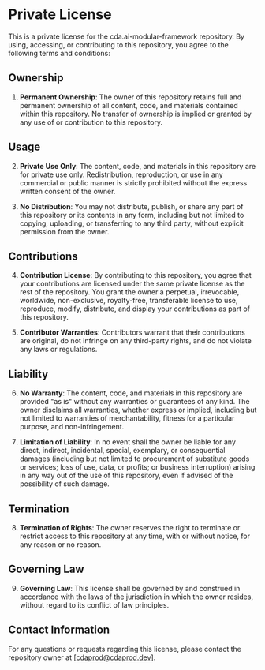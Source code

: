 # Private License

This is a private license for the cda.ai-modular-framework repository. By using, accessing, or contributing to this repository, you agree to the following terms and conditions:

## Ownership

1. **Permanent Ownership**: The owner of this repository retains full and permanent ownership of all content, code, and materials contained within this repository. No transfer of ownership is implied or granted by any use of or contribution to this repository.

## Usage

2. **Private Use Only**: The content, code, and materials in this repository are for private use only. Redistribution, reproduction, or use in any commercial or public manner is strictly prohibited without the express written consent of the owner.

3. **No Distribution**: You may not distribute, publish, or share any part of this repository or its contents in any form, including but not limited to copying, uploading, or transferring to any third party, without explicit permission from the owner.

## Contributions

4. **Contribution License**: By contributing to this repository, you agree that your contributions are licensed under the same private license as the rest of the repository. You grant the owner a perpetual, irrevocable, worldwide, non-exclusive, royalty-free, transferable license to use, reproduce, modify, distribute, and display your contributions as part of this repository.

5. **Contributor Warranties**: Contributors warrant that their contributions are original, do not infringe on any third-party rights, and do not violate any laws or regulations.

## Liability

6. **No Warranty**: The content, code, and materials in this repository are provided "as is" without any warranties or guarantees of any kind. The owner disclaims all warranties, whether express or implied, including but not limited to warranties of merchantability, fitness for a particular purpose, and non-infringement.

7. **Limitation of Liability**: In no event shall the owner be liable for any direct, indirect, incidental, special, exemplary, or consequential damages (including but not limited to procurement of substitute goods or services; loss of use, data, or profits; or business interruption) arising in any way out of the use of this repository, even if advised of the possibility of such damage.

## Termination

8. **Termination of Rights**: The owner reserves the right to terminate or restrict access to this repository at any time, with or without notice, for any reason or no reason.

## Governing Law

9. **Governing Law**: This license shall be governed by and construed in accordance with the laws of the jurisdiction in which the owner resides, without regard to its conflict of law principles.

## Contact Information

For any questions or requests regarding this license, please contact the repository owner at [cdaprod@cdaprod.dev].